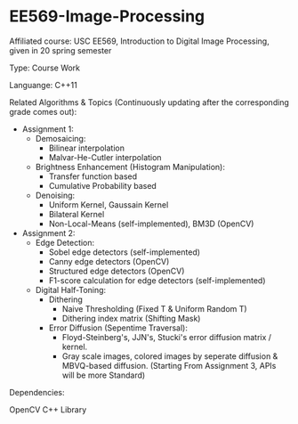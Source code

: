 # EE569-Image-Processing
Affiliated course: USC EE569, Introduction to Digital Image Processing, given in 20 spring semester

Type: Course Work

Languange: C++11

Related Algorithms & Topics (Continuously updating after the corresponding grade comes out):
  - Assignment 1:
    - Demosaicing:
      - Bilinear interpolation
      - Malvar-He-Cutler interpolation
    - Brightness Enhancement (Histogram Manipulation):
      - Transfer function based
      - Cumulative Probability based
    - Denoising:
      - Uniform Kernel, Gaussain Kernel
      - Bilateral Kernel
      - Non-Local-Means (self-implemented), BM3D (OpenCV)
  - Assignment 2:
    - Edge Detection:
      - Sobel edge detectors (self-implemented)
      - Canny edge detectors (OpenCV)
      - Structured edge detectors (OpenCV)
      - F1-score calculation for edge detectors (self-implemented)
    - Digital Half-Toning:
      - Dithering
        - Naive Thresholding (Fixed T & Uniform Random T)
        - Dithering index matrix (Shifting Mask)
      - Error Diffusion (Sepentime Traversal):
        - Floyd-Steinberg's, JJN's, Stucki's error diffusion matrix / kernel.
        - Gray scale images, colored images by seperate diffusion & MBVQ-based diffusion.
(Starting From Assignment 3, APIs will be more Standard)


Dependencies:

  OpenCV C++ Library
